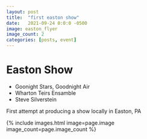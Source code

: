 ```yaml
---
layout: post
title:  "first easton show"
date:   2021-09-24 0:0:0 -0500
image: easton_flyer
image_count: 2
categories: [posts, event]
---
```


# Easton Show

- Goonight Stars, Goodnight Air
- Wharton Teirs Ensamble
- Steve Silverstein

First attempt at producing a show locally in Easton, PA

{% include images.html image=page.image image_count=page.image_count %}
